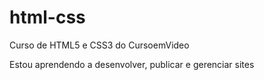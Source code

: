 # html-css
 Curso de HTML5 e CSS3 do CursoemVideo

Estou aprendendo a desenvolver, publicar e gerenciar sites